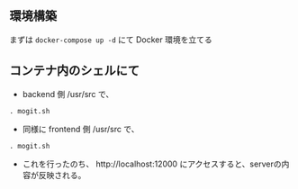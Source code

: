 ## 環境構築
まずは `docker-compose up -d` にて Docker 環境を立てる

## コンテナ内のシェルにて

- backend 側 /usr/src で、

```shell
. mogit.sh
```

- 同様に frontend 側 /usr/src で、

```shell
. mogit.sh
```

- これを行ったのち、
  http://localhost:12000
  にアクセスすると、serverの内容が反映される。
